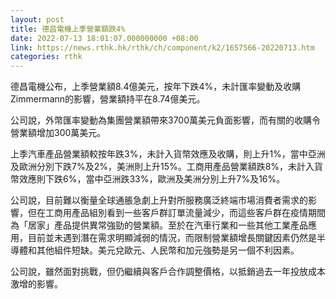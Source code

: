 ```yaml
---
layout: post
title: 德昌電機上季營業額跌4%
date: 2022-07-13 18:01:07.000000000 +08:00
link: https://news.rthk.hk/rthk/ch/component/k2/1657566-20220713.htm
categories: rthk
---
```


德昌電機公布，上季營業額8.4億美元，按年下跌4%，未計匯率變動及收購Zimmermann的影響，營業額持平在8.74億美元。

公司說，外幣匯率變動為集團營業額帶來3700萬美元負面影響，而有關的收購令營業額增加300萬美元。

上季汽車產品營業額較按年跌3%，未計入貨幣效應及收購，則上升1%，當中亞洲及歐洲分別下跌7%及2%，美洲則上升15%。工商用產品營業額跌8%，未計入貨幣效應則下跌6%，當中亞洲跌33%，歐洲及美洲分別上升7%及16%。

公司說，目前難以衡量全球通脹急劇上升對所服務廣泛終端市場消費者需求的影響，但在工商用產品組別看到一些客戶群訂單流量減少，而這些客戶群在疫情期間為「居家」產品提供異常強勁的營業額。至於在汽車行業和一些其他工業產品應用，目前並未遇到潛在需求明顯減弱的情況，而限制營業額增長關鍵因素仍然是半導體和其他組件短缺。美元兌歐元、人民幣和加元強勢是另一個不利因素。

公司說，雖然面對挑戰，但仍繼續與客戶合作調整價格，以抵銷過去一年投放成本激增的影響。
